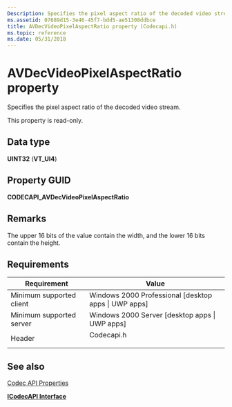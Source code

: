```yaml
---
Description: Specifies the pixel aspect ratio of the decoded video stream.
ms.assetid: 07689d15-3e46-45f7-bdd5-ae51308ddbce
title: AVDecVideoPixelAspectRatio property (Codecapi.h)
ms.topic: reference
ms.date: 05/31/2018
---
```


# AVDecVideoPixelAspectRatio property

Specifies the pixel aspect ratio of the decoded video stream.

This property is read-only.

## Data type

**UINT32** (**VT\_UI4**)

## Property GUID

**CODECAPI\_AVDecVideoPixelAspectRatio**

## Remarks

The upper 16 bits of the value contain the width, and the lower 16 bits contain the height.

## Requirements



| Requirement | Value |
|-------------------------------------|---------------------------------------------------------------------------------------|
| Minimum supported client<br/> | Windows 2000 Professional \[desktop apps \| UWP apps\]<br/>                     |
| Minimum supported server<br/> | Windows 2000 Server \[desktop apps \| UWP apps\]<br/>                           |
| Header<br/>                   | <dl> <dt>Codecapi.h</dt> </dl> |



## See also

<dl> <dt>

[Codec API Properties](codec-api-properties.md)
</dt> <dt>

[**ICodecAPI Interface**](/windows/desktop/api/Strmif/nn-strmif-icodecapi)
</dt> </dl>

 

 




